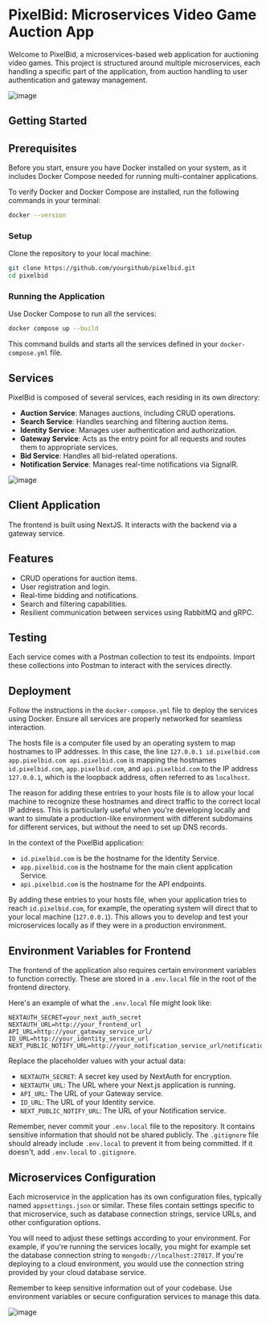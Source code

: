 
# PixelBid: Microservices Video Game Auction App

Welcome to PixelBid, a microservices-based web application for auctioning video games. This project is structured around multiple microservices, each handling a specific part of the application, from auction handling to user authentication and gateway management.

![image](https://github.com/avalvis/PixelBid/assets/115991962/85a61c47-f5a1-49d8-9069-b122a1f2a212)


## Getting Started

## Prerequisites

Before you start, ensure you have Docker installed on your system, as it includes Docker Compose needed for running multi-container applications.

To verify Docker and Docker Compose are installed, run the following commands in your terminal:

```bash
docker --version
```

### Setup

Clone the repository to your local machine:

```bash
git clone https://github.com/yourgithub/pixelbid.git
cd pixelbid
```

### Running the Application

Use Docker Compose to run all the services:

```bash
docker compose up --build
```

This command builds and starts all the services defined in your `docker-compose.yml` file.

## Services

PixelBid is composed of several services, each residing in its own directory:

- **Auction Service**: Manages auctions, including CRUD operations.
- **Search Service**: Handles searching and filtering auction items.
- **Identity Service**: Manages user authentication and authorization.
- **Gateway Service**: Acts as the entry point for all requests and routes them to appropriate services.
- **Bid Service**: Handles all bid-related operations.
- **Notification Service**: Manages real-time notifications via SignalR.


![image](https://github.com/avalvis/PixelBid/assets/115991962/eccfe3f3-b922-4d4a-a3d3-280c5d504043)


## Client Application

The frontend is built using NextJS. It interacts with the backend via a gateway service.

## Features

- CRUD operations for auction items.
- User registration and login.
- Real-time bidding and notifications.
- Search and filtering capabilities.
- Resilient communication between services using RabbitMQ and gRPC.

## Testing

Each service comes with a Postman collection to test its endpoints. Import these collections into Postman to interact with the services directly.

## Deployment

Follow the instructions in the `docker-compose.yml` file to deploy the services using Docker. Ensure all services are properly networked for seamless interaction.

The hosts file is a computer file used by an operating system to map hostnames to IP addresses. In this case, the line `127.0.0.1 id.pixelbid.com app.pixelbid.com api.pixelbid.com` is mapping the hostnames `id.pixelbid.com`, `app.pixelbid.com`, and `api.pixelbid.com` to the IP address `127.0.0.1`, which is the loopback address, often referred to as `localhost`.

The reason for adding these entries to your hosts file is to allow your local machine to recognize these hostnames and direct traffic to the correct local IP address. This is particularly useful when you're developing locally and want to simulate a production-like environment with different subdomains for different services, but without the need to set up DNS records.

In the context of the PixelBid application:

- `id.pixelbid.com` is be the hostname for the Identity Service.
- `app.pixelbid.com` is the hostname for the main client application Service.
- `api.pixelbid.com` is the hostname for the API endpoints.

By adding these entries to your hosts file, when your application tries to reach `id.pixelbid.com`, for example, the operating system will direct that to your local machine (`127.0.0.1`). This allows you to develop and test your microservices locally as if they were in a production environment.

## Environment Variables for Frontend

The frontend of the application also requires certain environment variables to function correctly. These are stored in a `.env.local` file in the root of the frontend directory. 

Here's an example of what the `.env.local` file might look like:

```shellscript
NEXTAUTH_SECRET=your_next_auth_secret
NEXTAUTH_URL=http://your_frontend_url
API_URL=http://your_gateway_service_url/
ID_URL=http://your_identity_service_url
NEXT_PUBLIC_NOTIFY_URL=http://your_notification_service_url/notifications
```

Replace the placeholder values with your actual data:

- `NEXTAUTH_SECRET`: A secret key used by NextAuth for encryption.
- `NEXTAUTH_URL`: The URL where your Next.js application is running.
- `API_URL`: The URL of your Gateway service.
- `ID_URL`: The URL of your Identity service.
- `NEXT_PUBLIC_NOTIFY_URL`: The URL of your Notification service.

Remember, never commit your `.env.local` file to the repository. It contains sensitive information that should not be shared publicly. The `.gitignore` file should already include `.env.local` to prevent it from being committed. If it doesn't, add `.env.local` to `.gitignore`.

## Microservices Configuration

Each microservice in the application has its own configuration files, typically named `appsettings.json` or similar. These files contain settings specific to that microservice, such as database connection strings, service URLs, and other configuration options.

You will need to adjust these settings according to your environment. For example, if you're running the services locally, you might for example set the database connection string to `mongodb://localhost:27017`. If you're deploying to a cloud environment, you would use the connection string provided by your cloud database service.

Remember to keep sensitive information out of your codebase. Use environment variables or secure configuration services to manage this data.

![image](https://github.com/avalvis/PixelBid/assets/115991962/a9578627-7b20-4ecc-8b3f-78ac8b9fce28)

